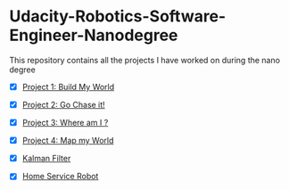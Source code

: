 # Udacity-Robotics-Software-Engineer-Nanodegree

This repository contains all the projects I have worked on during the nano degree

- [x] [Project 1: Build My World](Project1/)

- [x] [Project 2: Go Chase it!](Project2/)

- [x] [Project 3: Where am I ?](Project3/)

- [x] [Project 4: Map my World](Project4/)

- [x] [Kalman Filter](KalmanFilter/)

- [x] [Home Service Robot](HomeServiceRobot/)

